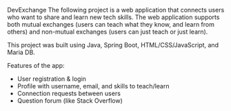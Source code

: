 DevExchange 
The following project is a web application that connects users who want to share and learn new tech skills. 
The web application supports both mutual exchanges (users can teach what they know, and learn from others) and non-mutual exchanges (users can just teach or just learn).

This project was built using Java, Spring Boot, HTML/CSS/JavaScript, and Maria DB.

Features of the app:
- User registration & login  
- Profile with username, email, and skills to teach/learn  
- Connection requests between users  
- Question forum (like Stack Overflow)  
